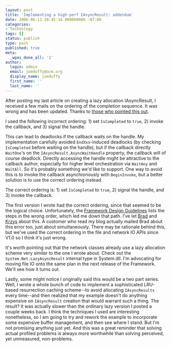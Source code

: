 ```yaml
---
layout: post
title: 'Implementing a high-perf IAsyncResult: addendum'
date: 2006-06-11 20:45:34.000000000 -07:00
categories:
- Technology
tags: []
status: publish
type: post
published: true
meta:
  _wpas_done_all: '1'
author:
  login: admin
  email: joeduffy@acm.org
  display_name: joeduffy
  first_name: ''
  last_name: ''
---
```

After posting my last article on creating a lazy allocation IAsyncResult, I 
received a few mails on the ordering of the completion sequence. It was wrong 
and has been updated. Thanks to [those who pointed this 
out](http://pluralsight.com/blogs/dbox/).

I used the following incorrect ordering: 1) set `IsCompleted` to `true`, 2) invoke 
the callback, and 3) signal the handle.

This can lead to deadlocks if the callback waits on the handle. My 
implementation carefully avoided `EndXxx`-induced deadlocks (by checking 
`IsCompleted` before waiting on the handle), but if the callback directly 
`WaitOne`'s on the `IAsyncResult.AsyncWaitHandle` property, the callback will of 
course deadlock. Directly accessing the handle might be attractive to the 
callback author, especially for higher level orchestration via `WaitAny` and 
`WaitAll`. So it's probably something we'd like to support. One way to avoid this 
is to invoke the callback asynchronously with `BeginInvoke`, but a better solution 
is to use the correct ordering instead.

The correct ordering is: 1) set `IsCompleted` to `true`, 2) signal the handle, and 
3) invoke the callback.

The first version I wrote had the correct ordering, since that seemed to be the 
logical choice. Unfortunately, the [Framework Design 
Guidelines](http://www.amazon.com/exec/obidos/redirect?link_code=ur2&tag=bluebytesoftw-20&camp=1789&creative=9325&path=http%3A%2F%2Fwww.amazon.com%2Fgp%2Fproduct%2F0321246756%2F) 
lists the steps in the wrong order, which led me down that path. I've let 
[Brad](http://blogs.msdn.com/brada/) and 
[Krzys](http://blogs.msdn.com/kcwalina/) about this. A customer who read my blog 
actually mailed Brad about this error too, just about simultaneously. There may 
be rationale behind this, but we've used the correct ordering in the file and 
network IO APIs since V1.0 so I think it's just wrong.

It's worth pointing out that the network classes already use a lazy allocation 
scheme very similar to the one I wrote about. Check out the 
`System.Net.LazyAsyncResult` internal type in System.dll. I'm advocating for 
moving file IO onto the same plan in the next release of the Framework. We'll 
see how it turns out.

Lastly, some might notice I originally said this would be a two part series. 
Well, I wrote a whole bunch of code to implement a sophisticated LRU-based 
resurrection caching scheme--to avoid allocating `IAsyncResults` every time--and 
then realized that my example doesn't do anything expensive on `IAsyncResult` 
creation that would warrant such a thing. The result? It was actually slower 
than the ordinary lazy version I posted a couple weeks back. I think the 
techniques I used are interesting nonetheless, so I am going to try and rework 
the example to incorporate some expensive buffer management, and then see where 
I stand. But I'm not promising anything just yet. And this was a great reminder 
that solving actual profiled problems is always more worthwhile than solving 
perceived, yet unmeasured, non-problems.

